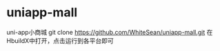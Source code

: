 # uniapp-mall
uni-app小商城
git clone https://github.com/WhiteSean/uniapp-mall.git
在HbuildX中打开，点击运行到各平台即可
